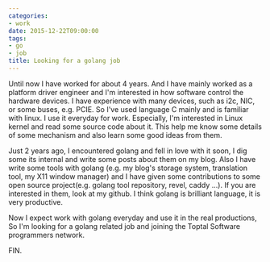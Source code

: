 ```yaml
---
categories:
- work
date: 2015-12-22T09:00:00
tags:
- go
- job
title: Looking for a golang job
---
```


Until now I have worked for about 4 years. And I have mainly worked as a
platform driver engineer and I'm interested in how software control the hardware
devices. I have experience with many devices, such as i2c, NIC, or some buses,
e.g. PCIE. So I've used language C mainly and is familiar with linux.
I use it everyday for work. Especially, I'm interested in Linux kernel and read
some source code about it. This help me know some details of some mechanism and
also learn some good ideas from them.

Just 2 years ago, I encountered golang and fell in love with it soon, I dig some
its internal and write some posts about them on my blog.
Also I have write some tools with golang (e.g. my blog's storage system,
translation tool, my X11 window manager) and I have given some contributions to some open source
project(e.g. golang tool repository, revel, caddy ...). If you are interested in
them, look at my github.
I think golang is brilliant language, it is very productive.

Now I expect work with golang everyday and use it in the real productions,
So I'm looking for a golang related job and joining the Toptal Software programmers network.

FIN.
